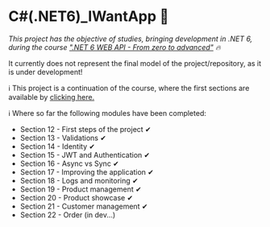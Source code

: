 # C#(.NET6)_IWantApp 🚀

_This project has the objective of studies, bringing development in .NET 6, during the course [".NET 6 WEB API - From zero to advanced"](https://www.udemy.com/course/net-6-web-api-do-zero-ao-avancado/) 🔥_

It currently does not represent the final model of the project/repository, as it is under development!

ℹ️ This project is a continuation of the course, where the first sections are available by [clicking here.](https://github.com/joaopelisson/.NET6_WebAPI)


ℹ️ Where so far the following modules have been completed:
- Section 12 - First steps of the project ✔
- Section 13 - Validations ✔
- Section 14 - Identity ✔
- Section 15 - JWT and Authentication ✔
- Section 16 - Async vs Sync ✔
- Section 17 - Improving the application ✔
- Section 18 - Logs and monitoring ✔
- Section 19 - Product management ✔
- Section 20 - Product showcase ✔
- Section 21 - Customer management ✔
- Section 22 - Order (in dev...)